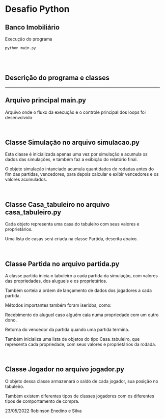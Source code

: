 

# Desafio Python


## Banco Imobiliário

Execução do programa

```console
python main.py
```




<br>
<br>

## Descrição do programa e classes
_______________________

## Arquivo principal main.py
Arquivo onde o fluxo da execução e o controle principal dos loops foi desenvolvido

<br>

## Classe Simulação no arquivo simulacao.py
Esta classe é inicializada apenas uma vez por simulação e acumula os dados das simulações, e também faz a exibição do relatório final.

O objeto simulação intanciado acumula quantidades de rodadas antes do fim das partidas, vencedores, para depois calcular e exibir vencedores e os valores acumulados.

<br>

## Classe Casa_tabuleiro no arquivo casa_tabuleiro.py
Cada objeto representa uma casa do tabuleiro com seus valores e proprietários.

Uma lista de casas será criada na classe Partida, descrita abaixo. 

<br>

## Classe Partida no arquivo partida.py
A classe partida inicia o tabuleiro a cada partida da simulação, com valores das propriedades, dos alugueis e os proprietários.

Também sorteia a ordem de lançamento de dados dos jogadores a cada partida.

Métodos importantes também foram iseridos, como:

Recebimento do aluguel caso alguém caia numa propriedade com um outro dono.

Retorna do vencedor da partida quando uma partida termina.

Também inicializa uma lista de objetos do tipo Casa_tabuleiro, que representa cada propriedade, com seus valores e proprietários da rodada.

<br>

## Classe Jogador no arquivo jogador.py
O objeto dessa classe armazenará o saldo de cada jogador, sua posição no tabuleiro.

Também existem diferentes tipos de classes jogadores com os diferentes tipos de comportamento de compra.








23/05/2022
Robinson Enedino e Silva
